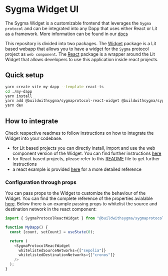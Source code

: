 # Sygma Widget UI

The Sygma Widget is a customizable frontend that leverages the `Sygma protocol` and can be integrated into any Dapp that uses either React or Lit as a framework. More information can be found in our [docs](https://docs.buildwithsygma.com/)

This repository is divided into two packages. The [Widget](./packages/widget/) package is a Lit based webapp that allows you to have a widget for the `Sygma` protocol project as `web component`. The [React](./packages/react/) package is a wrapper around the Lit Widget that allows developers to use this application inside react projects.

## Quick setup

```bash
yarn create vite my-dapp --template react-ts
cd ./my-dapp
yarn install
yarn add @buildwithsygma/sygmaprotocol-react-widget @buildwithsygma/sygma-sdk-core
yarn dev
```

## How to integrate

Check respective readmes to follow instructions on how to integrate the Widget into your codebase. 

* for Lit based projects you can directly install, import and use the web component version of the Widget. You can find further instructions [here](./packages/widget/README.md)
* for React based projects, please refer to this [README](./packages/react/README.md) file to get further instructions
* a react example is provided [here](/examples/react-widget-app/) for a more detailed reference

### Configuration through props

You can pass props to the Widget to customize the behaviour of the Widget. You can find the complete reference of the properties avialable [here](./packages/widget/src/widget.ts). Below there is an example passing props to whitelist the source and destination network in the react component:

```ts
import { SygmaProtocolReactWidget } from "@buildwithsygma/sygmaprotocol-react-widget";

function MyDapp() {
  const [count, setCount] = useState(0);

  return (
    <SygmaProtocolReactWidget
      whitelistedSourceNetworks={["sepolia"]}
      whitelistedDestinationNetworks={["cronos"]}
    />
  );
}
```